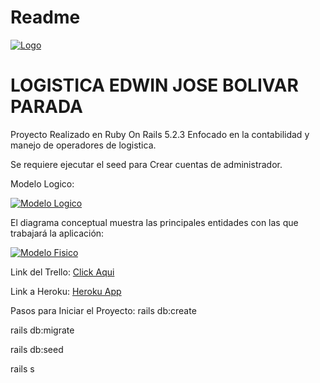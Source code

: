 # Readme


[![Logo](http://i.epvpimg.com/ksihcab.png "Logo")](http://i.epvpimg.com/ksihcab.png "Logo")
# LOGISTICA EDWIN JOSE BOLIVAR PARADA



Proyecto Realizado en Ruby On Rails 5.2.3
Enfocado en la contabilidad y manejo de operadores de logistica.

Se requiere ejecutar el seed para Crear cuentas de administrador.


Modelo Logico: 

[![Modelo Logico](http://i.epvpimg.com/gYv7cab.png "Modelo Logico")](http://i.epvpimg.com/gYv7cab.png "Modelo Logico")

El diagrama conceptual muestra las principales entidades con las que trabajará la aplicación:

[![Modelo Fisico](http://i.epvpimg.com/p2Uhbab.png "Modelo Fisico")](http://i.epvpimg.com/p2Uhbab.png "Modelo Fisico")


Link del Trello: [Click Aqui](https://trello.com/b/iFmg2r77/proyecto-logistica "Click Aqui")

Link a Heroku: [Heroku App](https://calm-brook-16139.herokuapp.com/ "Heroku App")

Pasos para Iniciar el Proyecto:
rails db:create

rails db:migrate

rails db:seed

rails s
